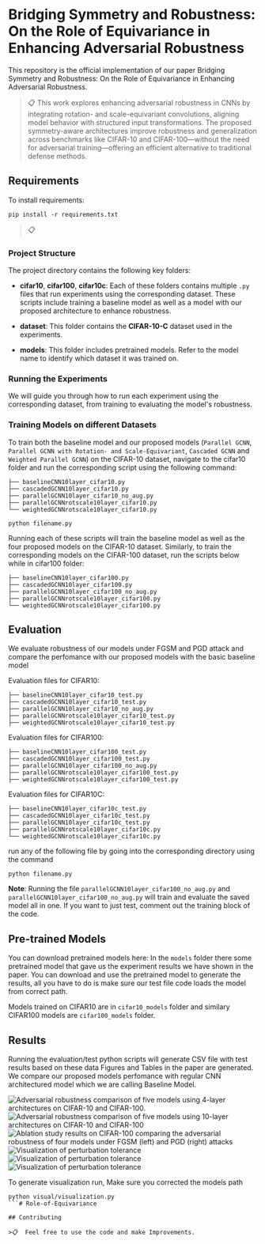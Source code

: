 
# Bridging Symmetry and Robustness: On the Role of Equivariance in Enhancing Adversarial Robustness

This repository is the official implementation of our paper Bridging Symmetry and Robustness: On the Role of Equivariance in Enhancing Adversarial Robustness. 

>📋  This work explores enhancing adversarial robustness in CNNs by integrating rotation- and scale-equivariant convolutions, aligning model behavior with structured input transformations. The proposed symmetry-aware architectures improve robustness and generalization across benchmarks like CIFAR-10 and CIFAR-100—without the need for adversarial training—offering an efficient alternative to traditional defense methods.

## Requirements

To install requirements:

```setup
pip install -r requirements.txt
```

>📋  
### Project Structure

The project directory contains the following key folders:

- **cifar10**, **cifar100**, **cifar10c**: Each of these folders contains multiple `.py` files that run experiments using the corresponding dataset. These scripts include training a baseline model as well as a model with our proposed architecture to enhance robustness.

- **dataset**: This folder contains the **CIFAR-10-C** dataset used in the experiments.

- **models**: This folder includes pretrained models. Refer to the model name to identify which dataset it was trained on.

### Running the Experiments

We will guide you through how to run each experiment using the corresponding dataset, from training to evaluating the model's robustness.



### Training Models on different Datasets

To train both the baseline model and our proposed models (`Parallel GCNN`, `Parallel GCNN with Rotation- and Scale-Equivariant`, `Cascaded GCNN` and `Weighted Parallel GCNN`) on the CIFAR-10 dataset, navigate to the cifar10 folder and run the corresponding script using the following command:
```
├── baselineCNN10layer_cifar10.py
├── cascadedGCNN10layer_cifar10.py
├── parallelGCNN10layer_cifar10_no_aug.py
├── parallelGCNNrotscale10layer_cifar10.py
└── weightedGCNNrotscale10layer_cifar10.py
```

```train
python filename.py
```
Running each of these scripts will train the baseline model as well as the four proposed models on the CIFAR-10 dataset. Similarly, to train the corresponding models on the CIFAR-100 dataset, run the scripts below while in cifar100 folder:

```
├── baselineCNN10layer_cifar100.py
├── cascadedGCNN10layer_cifar100.py
├── parallelGCNN10layer_cifar100_no_aug.py
├── parallelGCNNrotscale10layer_cifar100.py
└── weightedGCNNrotscale10layer_cifar100.py
```

## Evaluation

We evaluate robustness of our models under FGSM and PGD attack and compare the perfomance with our proposed models with the basic baseline model

Evaluation files for CIFAR10:
```
├── baselineCNN10layer_cifar10_test.py
├── cascadedGCNN10layer_cifar10_test.py
├── parallelGCNN10layer_cifar10_no_aug.py
├── parallelGCNNrotscale10layer_cifar10_test.py
├── weightedGCNNrotscale10layer_cifar10_test.py
```
Evaluation files for CIFAR100:
```
├── baselineCNN10layer_cifar100_test.py
├── cascadedGCNN10layer_cifar100_test.py
├── parallelGCNN10layer_cifar100_no_aug.py
├── parallelGCNNrotscale10layer_cifar100_test.py
├── weightedGCNNrotscale10layer_cifar100_test.py
```
Evaluation files for CIFAR10C:
```
├── baselineCNN10layer_cifar10c_test.py
├── cascadedGCNN10layer_cifar10c_test.py
├── parallelGCNN10layer_cifar10c_test.py
├── parallelGCNNrotscale10layer_cifar10c.py
└── weightedGCNNrotscale10layer_cifar10c.py
```

run any of the following file by going into the corresponding directory using the command
```eval
python filename.py
```

**Note**: Running the file `parallelGCNN10layer_cifar100_no_aug.py` and `parallelGCNN10layer_cifar100_no_aug.py` will train and evaluate the saved model all in one. If you want to just test, comment out the training block of the code.
## Pre-trained Models

You can download pretrained models here:
In the `models` folder there some pretrained model that gave us the experiment results we have shown in the paper. You can download and use the pretrained model to generate the results, all you have to do is make sure our test file code loads the model from correct path. 

Models trained on CIFAR10 are in `cifar10_models` folder and similary CIFAR100 models are `cifar100_models` folder.

## Results
Running the evaluation/test python scripts will generate CSV file with test results based on these data Figures and Tables in the paper are generated. We compare our proposed models perfomance with regular CNN architectured model which we are calling Baseline Model. 

![Adversarial robustness comparison of five models using 4-layer architectures on CIFAR-10 and CIFAR-100. ](output/cifar100_fgsm_pgd_accuracy_BaselineCNN_ParallelGCNN_RotScale_10_layers_bar_plot.jpg)
![Adversarial robustness comparison of five models using 10-layer architectures on CIFAR-10 and CIFAR-100](output/cifar10_100_10layers_adversarial_accuracy_all_models_combined_with_errorbars.jpg)
![Ablation study results on CIFAR-100 comparing the adversarial robustness of four models under FGSM (left) and PGD (right) attacks ](output/cifar10_100_4layer_adversarial_accuracy_all_models_combined.jpg)
![Visualization of perturbation tolerance](output/Img19.jpg)
![Visualization of perturbation tolerance](output/Img22.jpg)
![Visualization of perturbation tolerance](output/Img29.jpg)

To generate visualization run, Make sure you corrected the models path 

```visual
python visual/visualization.py
```# Role-of-Equivariance

## Contributing

>📋  Feel free to use the code and make Improvements. 
